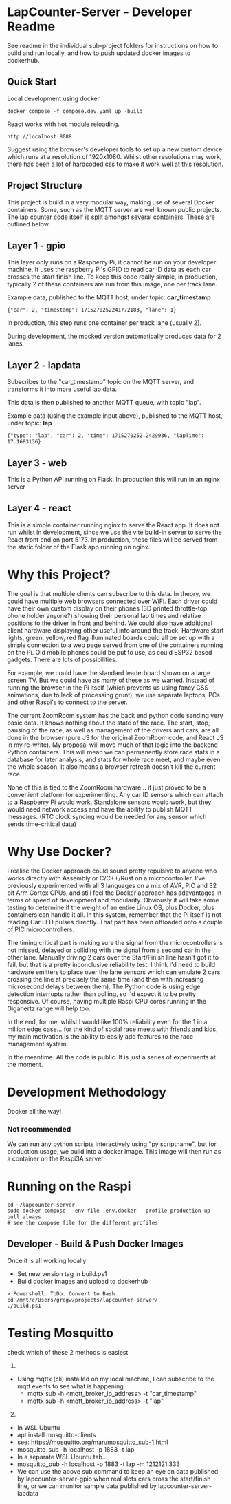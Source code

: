 # LapCounter-Server - Developer Readme

See readme in the individual sub-project folders for instructions on how to build and run locally, and how to push updated docker images to dockerhub.

## Quick Start

Local development using docker

```
docker compose -f compose.dev.yaml up -build
```

React works with hot module reloading. 

```
http://localhost:8088
```

Suggest using the browser's developer tools to set up a new custom device which runs at a resolution of 1920x1080. Whilst other resolutions may work, there has been a lot of hardcoded css to make it work well at this resolution.

## Project Structure

This project is build in a very modular way, making use of several Docker containers. Some, such as the MQTT server are well known public projects.
The lap counter code itself is split amongst several containers. These are outlined below.


## Layer 1 - gpio


This layer only runs on a Raspberry Pi, it cannot be run on your developer machine. It uses the raspberry Pi's GPIO to read car ID data as each car crosses the start finish line.
To keep this code really simple, in production, typically 2 of these containers are run from this image, one per track lane. 

Example data, published to the MQTT host, under topic: **car_timestamp**

```{"car": 2, "timestamp": 1715270252241772183, "lane": 1}```

In production, this step runs one container per track lane (usually 2).

During development, the mocked version automatically produces data for 2 lanes.



## Layer 2 - lapdata

Subscribes to the "car_timestamp" topic on the MQTT server, and transforms it into more useful lap data. 

This data is then published to another MQTT queue, with topic "lap".

Example data (using the example input above), published to the MQTT host, under topic: **lap**


```{"type": "lap", "car": 2, "time": 1715270252.2429936, "lapTime": 17.1683136}```


## Layer 3 - web

This is a Python API running on Flask.
In production this will run in an nginx server


## Layer 4 - react

This is a simple container running nginx to serve the React app.
It does not run whilst in development, since we use the vite build-in server to serve the React front end on port 5173.
In production, these files will be served from the static folder of the Flask app running on nginx.




# Why this Project?

The goal is that multiple clients can subscribe to this data. In theory, we could have multiple web browsers connected over WiFi. Each driver could have their own custom display on their phones (3D printed throttle-top phone holder anyone?) showing their personal lap times and relative positions to the driver in front and behind. We could also have additional client hardware displaying other useful info around the track. Hardware start lights, green, yellow, red flag illuminated boards could all be set up with a simple connection to a web page served from one of the containers running on the Pi. Old mobile phones could be put to use, as could ESP32 based gadgets. There are lots of possibilities.

For example, we could have the standard leaderboard shown on a large screen TV. But we could have as many of these as we wanted. Instead of running the browser in the Pi itself (which prevents us using fancy CSS animations, due to lack of processing grunt), we use separate laptops, PCs and other Raspi's to connect to the server. 

The current ZoomRoom system has the back end python code sending very basic data. It knows nothing about the state of the race. The start, stop, pausing of the race, as well as management of the drivers and cars, are all done in the browser (pure JS for the original ZoomRoom code, and React JS in my re-write). My proposal will move much of that logic into the backend Python containers. This will mean we can permanently store race stats in a database for later analysis, and stats for whole race meet, and maybe even the whole season. It also means a browser refresh doesn't kill the current race.

None of this is tied to the ZoomRoom hardware... it just proved to be a convenient platform for experimenting. Any car ID sensors which can attach to a Raspberry Pi would work. Standalone sensors would work, but they would need network access and have the ability to publish MQTT messages. (RTC clock syncing would be needed for any sensor which sends time-critical data)


# Why Use Docker?

I realise the Docker approach could sound pretty repulsive to anyone who works directly with Assembly or C/C++/Rust on a microcontroller. I've previously experimented with all 3 languages on a mix of AVR, PIC and 32 bit Arm Cortex CPUs, and still feel the Docker approach has adavantages in terms of speed of development and modularity. Obviously it will take some testing to determine if the weight of an entire Linux OS, plus Docker, plus containers can handle it all. In this system, remember that the Pi itself is not reading Car LED pulses directly. That part has been offloaded onto a couple of PIC microcontrollers.

The timing critical part is making sure the signal from the microcontrollers is not missed, delayed or colliding with the signal from a second car in the other lane. Manually driving 2 cars over the Start/Finish line hasn't got it to fail, but that is a pretty inconclusive reliability test. I think I'd need to build hardware emitters to place over the lane sensors which can emulate 2 cars crossing the line at precisely the same time (and then with increasing microsecond delays between them). The Python code is using edge detection interrupts rather than polling, so I'd expect it to be pretty responsive. Of course, having multiple Raspi CPU cores running in the Gigahertz range will help too.

In the end, for me, whilst I would like 100% reliability even for the 1 in a million edge case... for the kind of social race meets with friends and kids, my main motivation is the ability to easily add features to the race management system. 

In the meantime. All the code is public. It is just a series of experiments at the moment. 



# Development Methodology

Docker all the way!

### Not recommended
We can run any python scripts interactively using "py scriptname", but for production usage, we build into a docker image. This image will then run as a container on the Raspi3A server




# Running on the Raspi

```
cd ~/lapcounter-server
sudo docker compose --env-file .env.docker --profile production up  --pull always
# see the compose file for the different profiles
```


## Developer - Build & Push Docker Images

Once it is all working locally

* Set new version tag in build.ps1
* Build docker images and upload to dockerhub

```
> Powershell. ToDo. Convert to Bash
cd /mnt/c/Users/gregw/projects/lapcounter-server/
./build.ps1
```




# Testing Mosquitto

check which of these 2 methods is easiest

1.

* Using mqttx (cli) installed on my local machine, I can subscribe to the mqtt events to see what is happening
    * mqttx sub -h <mqtt_broker_ip_address> -t "car_timestamp"
    * mqttx sub -h <mqtt_broker_ip_address> -t "lap"


2.

* In WSL Ubuntu
* apt install mosquitto-clients
* see: https://mosquitto.org/man/mosquitto_sub-1.html
* mosquitto_sub -h localhost -p 1883 -t lap
* In a separate WSL Ubuntu tab...
* mosquitto_pub -h localhost -p 1883 -t lap -m 1212121.333
* We can use the above sub command to keep an eye on data published by lapcounter-server-gpio when real slots cars cross the start/finish line, or we can monitor sample data published by lapcounter-server-lapdata
